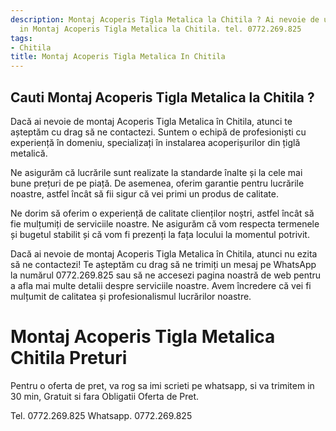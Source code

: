 ```yaml
---
description: Montaj Acoperis Tigla Metalica la Chitila ? Ai nevoie de un profesionist
  in Montaj Acoperis Tigla Metalica la Chitila. tel. 0772.269.825
tags:
- Chitila
title: Montaj Acoperis Tigla Metalica In Chitila
---
```



## Cauti Montaj Acoperis Tigla Metalica la Chitila ?

Dacă ai nevoie de montaj Acoperis Tigla Metalica în Chitila, atunci te așteptăm cu drag să ne contactezi. Suntem o echipă de profesioniști cu experiență în domeniu, specializați în instalarea acoperișurilor din țiglă metalică. 

Ne asigurăm că lucrările sunt realizate la standarde înalte și la cele mai bune prețuri de pe piață. De asemenea, oferim garantie pentru lucrările noastre, astfel încât să fii sigur că vei primi un produs de calitate. 

Ne dorim să oferim o experiență de calitate clienților noștri, astfel încât să fie mulțumiți de serviciile noastre. Ne asigurăm că vom respecta termenele și bugetul stabilit și că vom fi prezenți la fața locului la momentul potrivit.

Dacă ai nevoie de montaj Acoperis Tigla Metalica în Chitila, atunci nu ezita să ne contactezi! Te așteptăm cu drag să ne trimiți un mesaj pe WhatsApp la numărul 0772.269.825 sau să ne accesezi pagina noastră de web pentru a afla mai multe detalii despre serviciile noastre. Avem încredere că vei fi mulțumit de calitatea și profesionalismul lucrărilor noastre.

# Montaj Acoperis Tigla Metalica Chitila Preturi
Pentru o oferta de pret, va rog sa imi scrieti pe whatsapp, si va trimitem in 30 min, Gratuit si fara Obligatii Oferta de Pret.

Tel. 0772.269.825
Whatsapp. 0772.269.825